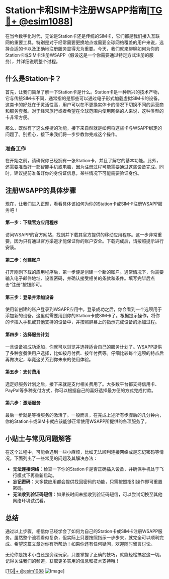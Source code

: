 # Station卡和SIM卡注册WSAPP指南[[TG💪+ @esim1088](https://t.me/s/esim1088)]

在当今数字化时代，无论是Station卡还是传统的SIM卡，它们都是我们接入互联网的重要工具。特别是对于经常需要更换地点或需要全球网络覆盖的用户来说，选择合适的卡以及正确地注册服务显得尤为重要。今天，我们就来聊聊如何为你的Station卡或SIM卡注册WSAPP（假设这是一个你需要通过特定方式注册的服务），并详细说明整个过程。

## 什么是Station卡？

首先，让我们简单了解一下Station卡是什么。Station卡是一种新兴的技术产物，它与传统SIM卡不同，通常指的是那些可以通过电子形式加载虚拟SIM卡的设备。这类卡的好处在于灵活性高，用户可以在不更换实体卡的情况下切换不同的运营商和服务套餐。对于经常旅行或者希望在全球范围内使用网络的人来说，这种类型的卡非常方便。

那么，既然有了这么便捷的功能，接下来自然就是如何将这些卡与WSAPP绑定的问题了。别担心，接下来我们将一步步教你完成这个操作。

### 准备工作

在开始之前，请确保你已经拥有一张Station卡，并且了解它的基本功能。此外，还需要准备好一部智能手机或电脑，因为注册过程可能需要通过这些设备完成。同时，建议提前准备好你的身份证信息，某些情况下可能需要验证身份。

## 注册WSAPP的具体步骤

现在，让我们进入正题，看看具体该如何为你的Station卡或SIM卡注册WSAPP服务吧！

#### 第一步：下载官方应用程序

访问WSAPP的官方网站，找到并下载其官方提供的移动应用程序。这一步非常重要，因为只有通过官方渠道才能保证你的账户安全。下载完成后，请按照提示进行安装。

#### 第二步：创建账户

打开刚刚下载的应用程序后，第一步便是创建一个新的账户。通常情况下，你需要输入电子邮件地址、设置密码，并确认接受相关的条款和条件。填写完毕后点击“注册”按钮即可。

#### 第三步：登录并添加设备

使用新创建的账户登录到WSAPP应用中。登录成功之后，你会看到一个选项用于添加新的设备。这里就需要用到你的Station卡或SIM卡了。根据提示操作，将你的卡插入手机或其他支持的设备中，并按照屏幕上的指示完成设备的添加过程。

#### 第四步：选择服务计划

一旦设备被成功添加，你就可以浏览并选择适合自己的服务计划了。WSAPP提供了多种套餐供用户选择，比如按月付费、按年付费等。仔细比较每个选项的特点后再做决定，毕竟这关系到你未来的使用体验。

#### 第五步：支付费用

选定好服务计划之后，接下来就是支付相关费用了。大多数平台都支持信用卡、PayPal等多种支付方式，你可以根据自己的喜好选择最方便的方式完成付款。

#### 第六步：激活服务

最后一步就是等待服务的激活了。一般而言，在完成上述所有步骤后的几分钟内，你的Station卡或SIM卡就应该能够正常使用WSAPP所提供的各项服务了。

## 小贴士与常见问题解答

在这个过程中，可能会遇到一些小麻烦，比如无法顺利连接网络或是忘记密码等情况。下面列出了一些常见的问题及其解决办法：

- **无法连接网络**：检查一下你的Station卡是否正确插入设备，并确保手机处于飞行模式下再重新启动。
- **忘记密码**：大多数应用都会提供找回密码的功能，只需按照指引操作即可重置密码。
- **无法收到验证码短信**：如果长时间未接收到验证码短信，可以尝试切换至其他网络环境试试看。

## 总结

通过以上步骤，相信你已经学会了如何为自己的Station卡或SIM卡注册WSAPP服务。虽然整个流程看似复杂，但实际上只要按照指示一步步来，就完全可以顺利完成。希望这篇文章对你有所帮助！如果你还有任何疑问，欢迎随时留言讨论。

无论你是技术小白还是资深玩家，只要掌握了正确的技巧，就能轻松搞定这一切。记得关注我们的频道，获取更多实用的信息和技术支持哦！

[[TG💪+ @esim1088](https://t.me/s/esim1088) ![Image](https://i.postimg.cc/4NQfJmqS/Snipaste-2025-05-13-00-14-12.png)]